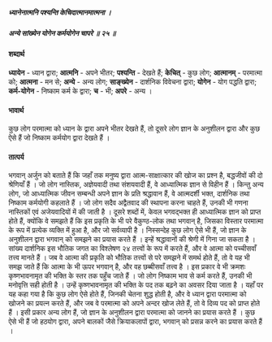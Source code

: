 ##### ध्यानेनात्मनि पश्यन्ति केचिदात्मानमात्मना ।
##### अन्ये सांख्येन योगेन कर्मयोगेन चापरे ॥ २५ ॥

#### शब्दार्थ

**ध्यायेन** - ध्यान द्वारा; **आत्मनि** - अपने भीतर; **पश्यन्ति** - देखते हैं; **केचित्** - कुछ लोग; **आत्मानम्** - परमात्मा को; **आत्मना** - मन से; **अन्ये** - अन्य लोग; **साङ्ख्येन** - दार्शनिक विवेचना द्वारा; **योगेन** - योग पद्धति द्वारा; **कर्म-योगेन** - निष्काम कर्म के द्वारा; **च** - भी; **अपरे** - अन्य ।

#### भावार्थ

कुछ लोग परमात्मा को ध्यान के द्वारा अपने भीतर देखते हैं, तो दूसरे लोग ज्ञान के अनुशीलन द्वारा और कुछ ऐसे हैं जो निष्काम कर्मयोग द्वारा देखते हैं ।

#### तात्पर्य

भगवान् अर्जुन को बताते हैं कि जहाँ तक मनुष्य द्वारा आत्म-साक्षात्कार की खोज का प्रश्न है, बद्धजीवों की दो श्रेणियाँ हैं । जो लोग नास्तिक, अज्ञेयवादी तथा संशयवादी हैं, वे आध्यात्मिक ज्ञान से विहीन हैं । किन्तु अन्य लोग, जो आध्यात्मिक जीवन सम्बन्धी अपने ज्ञान के प्रति श्रद्धावान हैं, वे आत्मदर्शी भक्त, दार्शनिक तथा निष्काम कर्मयोगी कहलाते हैं । जो लोग सदैव अद्वैतवाद की स्थापना करना चाहते हैं, उनकी भी गणना नास्तिकों एवं अजेयवादियों में की जाती है । दूसरे शब्दों में, केवल भगवद्भक्त ही आध्यात्मिक ज्ञान को प्राप्त होते हैं, क्योंकि वे समझते हैं कि इस प्रकृति के भी परे वैकुण्ठ-लोक तथा भगवान् है, जिसका विस्तार परमात्मा के रूप में प्रत्येक व्यक्ति में हुआ है, और जो सर्वव्यापी है । निस्सन्देह कुछ लोग ऐसे भी हैं, जो ज्ञान के अनुशीलन द्वारा भगवान् को समझने का प्रयास करते हैं । इन्हें श्रद्धावानों की श्रेणी में गिना जा सकता है । सांख्य दार्शनिक इस भौतिक जगत का विश्लेषण २४ तत्त्वों के रूप में करते हैं, और वे आत्मा को पच्चीसवाँ तत्त्व मानते हैं । जब वे आत्मा की प्रकृति को भौतिक तत्त्वों से परे समझने में समर्थ होते हैं, तो वे यह भी समझ जाते हैं कि आत्मा के भी ऊपर भगवान् है, और वह छब्बीसवाँ तत्त्व है । इस प्रकार वे भी क्रमशः कृष्णभावनामृत की भक्ति के स्तर तक पहुँच जाते हैं । जो लोग निष्काम भाव से कर्म करते हैं, उनकी भी मनोवृत्ति सही होती है । उन्हें कृष्णभावनामृत की भक्ति के पद तक बढ़ने का अवसर दिया जाता है । यहाँ पर यह कहा गया है कि कुछ लोग ऐसे होते हैं, जिनकी चेतना शुद्ध होती है, और वे ध्यान द्वारा परमात्मा को खोजने का प्रयत्न करते हैं, और जब वे परमात्मा को अपने अन्दर खोज लेते हैं, तो वे दिव्य पद को प्राप्त होते हैं । इसी प्रकार अन्य लोग हैं, जो ज्ञान के अनुशीलन द्वारा परमात्मा को जानने का प्रयास करते हैं । कुछ ऐसे भी हैं जो हठयोग द्वारा, अपने बालकों जैसे क्रियाकलापों द्वारा, भगवान् को प्रसन्न करने का प्रयास करते हैं ।